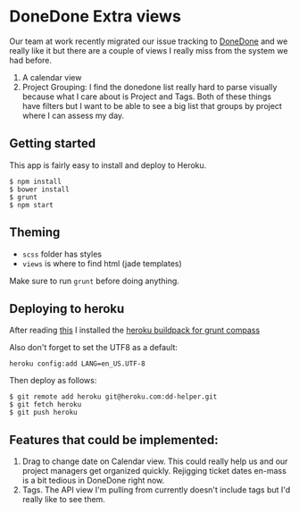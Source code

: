 # DoneDone Extra views

Our team at work recently migrated our issue tracking to [DoneDone](http://www.getdonedone.com/) and we really like it but there are a couple of views I really miss from the system we had before. 

1. A calendar view
2. Project Grouping: I find the donedone list really hard to parse visually because what I care about is Project and Tags. Both of these things have filters but I want to be able to see a big list that groups by project where I can assess my day.

## Getting started

This app is fairly easy to install and deploy to Heroku.

```
$ npm install
$ bower install
$ grunt
$ npm start
```

## Theming

* `scss` folder has styles
* `views` is where to find html (jade templates)

Make sure to run `grunt` before doing anything.

## Deploying to heroku

After reading [this](https://medium.com/@3runjo/how-to-deploy-a-grunt-project-on-heroku-c227cb1ddc56) I installed the [heroku buildpack for grunt compass](https://github.com/stephanmelzer/heroku-buildpack-nodejs-grunt-compass)

Also don't forget to set the UTF8 as a default:

```
heroku config:add LANG=en_US.UTF-8
```

Then deploy as follows: 

```
$ git remote add heroku git@heroku.com:dd-helper.git
$ git fetch heroku
$ git push heroku
```


## Features that could be implemented:

1. Drag to change date on Calendar view. This could really help us and our project managers get organized quickly. Rejigging ticket dates en-mass is a bit tedious in DoneDone right now. 
2. Tags. The API view I'm pulling from currently doesn't include tags but I'd really like to see them.